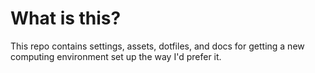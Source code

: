 # What is this?

This repo contains settings, assets, dotfiles, and docs for getting a new computing environment set up the way I'd prefer it.